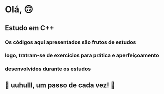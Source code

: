 # Olá, 🙃

## Estudo em C++

### Os códigos aqui apresentados são frutos de estudos
### logo, tratram-se de exercícios para prática e aperfeiçoamento
### desenvolvidos durante os estudos

## 🚀 uuhulll, um passo de cada vez! 🚀


